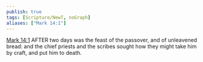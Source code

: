 ```yaml
---
publish: true
tags: [Scripture/NewT, noGraph]
aliases: ["Mark 14:1"]
---
```

[Mark 14:1](https://churchofjesuschrist.org/study/scriptures/nt/mark/14?lang=eng&id=p1#p1) AFTER two days was the feast of the passover, and of unleavened bread: and the chief priests and the scribes sought how they might take him by craft, and put him to death.

